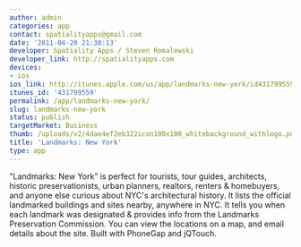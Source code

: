 ```yaml
---
author: admin
categories: app
contact: spatialityapps@gmail.com
date: '2011-04-20 21:30:13'
developer: Spatiality Apps / Steven Romalewski
developer_link: http://spatialityapps.com
devices: 
- ios
ios_link: http://itunes.apple.com/us/app/landmarks-new-york/id431799559?mt=8
itunes_id: '431799559'
permalink: /app/landmarks-new-york/
slug: landmarks-new-york
status: publish
targetMarket: Business
thumb: /uploads/v2/4dae4ef2eb322icon100x100_whitebackground_withlogo.png
title: 'Landmarks: New York'
type: app
---
```


"Landmarks: New York" is perfect for tourists, tour guides, architects, historic preservationists, urban planners, realtors, renters &amp; homebuyers, and anyone else curious about NYC's architectural history. It lists the official landmarked buildings and sites nearby, anywhere in NYC. It tells you when each landmark was designated &amp; provides info from the Landmarks Preservation Commission. You can view the locations on a map, and email details about the site. Built with PhoneGap and jQTouch.